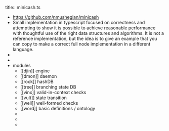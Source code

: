 title:: minicash.ts

- https://github.com/nmushegian/minicash
- Small implementation in typescript focused on correctness and attempting to show it is possible to achieve reasonable performance with thoughtful use of the right data structures and algorithms. It is not a reference implementation, but the idea is to give an example that you can copy to make a correct full node implementation in a different language.
-
-
- modules
	- [[djin]] engine
	- [[dmon]] daemon
	- [[rock]] hashDB
	- [[tree]] branching state DB
	- [[vinx]] valid-in-context checks
	- [[vult]] state transition
	- [[well]] well-formed checks
	- [[word]] basic definitions / ontology
	-
	-
	-